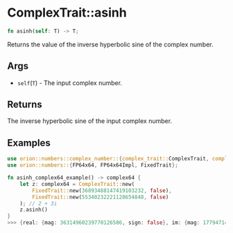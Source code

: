 # ComplexTrait::asinh

```rust
fn asinh(self: T) -> T;
```

Returns the value of the inverse hyperbolic sine of the complex number.

## Args

* `self`(`T`) - The input complex number.

## Returns

The inverse hyperbolic sine of the input complex number.

## Examples

```rust
use orion::numbers::complex_number::{complex_trait::ComplexTrait, complex64::complex64};
use orion::numbers::{FP64x64, FP64x64Impl, FixedTrait};

fn asinh_complex64_example() -> complex64 {
    let z: complex64 = ComplexTrait::new(
        FixedTrait::new(36893488147419103232, false),
        FixedTrait::new(55340232221128654848, false)
    ); // 2 + 3i
    z.asinh()
}
>>> {real: {mag: 36314960239770126586, sign: false}, im: {mag: 17794714057579789616, sign: false}} //1.9686379 + 0.964658504i
 ```
